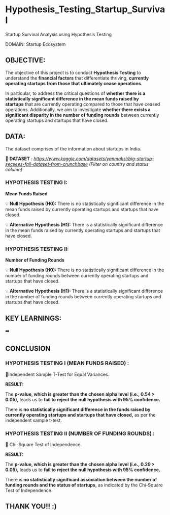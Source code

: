 # Hypothesis_Testing_Startup_Survival
Startup Survival Analysis using Hypothesis Testing

DOMAIN: Startup Ecosystem

## OBJECTIVE:
The objective of this project is to conduct **Hypothesis Testing** to understand the **financial factors** that differentiate thriving, **currently operating startups from those that ultimately cease operations**.

In particular, to address the critical questions of **whether there is a statistically significant difference in the mean funds raised by startups** that are currently operating compared to those that have ceased operations. Additionally, we aim to investigate **whether there exists a significant disparity in the number of funding rounds** between currently operating startups and startups that have closed.

## DATA:
The dataset comprises of the information about startups in India.

📌 **DATASET** *: https://www.kaggle.com/datasets/yanmaksi/big-startup-secsees-fail-dataset-from-crunchbase* *(Filter on country and status column)*

### **HYPOTHESIS TESTING I:**

**Mean Funds Raised**

💡 **Null Hypothesis (H0):** There is no statistically significant difference in the mean funds raised by currently operating startups and startups that have closed.

💡 **Alternative Hypothesis (H1):** There is a statistically significant difference in the mean funds raised by currently operating startups and startups that have closed.

### **HYPOTHESIS TESTING II:**

**Number of Funding Rounds**

💡 **Null Hypothesis (H0):** There is no statistically significant difference in the number of funding rounds between currently operating startups and startups that have closed.

💡 **Alternative Hypothesis (H1):** There is a statistically significant difference in the number of funding rounds between currently operating startups and startups that have closed.

## KEY LEARNINGS:

➡️


## ****CONCLUSION****

### **HYPOTHESIS TESTING I (MEAN FUNDS RAISED) :**
📌Independent Sample T-Test for Equal Variances.
 
**RESULT:**

The **p-value, which is greater than the chosen alpha level (i.e., 0.54 > 0.05),** leads us to **fail to reject the null hypothesis with 95% confidence.**

There is **no statistically significant difference in the funds raised by currently operating startups and startups that have closed,** as per the independent sample t-test.

### **HYPOTHESIS TESTING II (NUMBER OF FUNDING ROUNDS) :**
📌 Chi-Square Test of Independence.

**RESULT:**

The **p-value, which is greater than the chosen alpha level (i.e., 0.29 > 0.05),** leads us to **fail to reject the null hypothesis with 95% confidence.**

There is **no statistically significant association between the number of funding rounds and the status of startups,** as indicated by the Chi-Square Test of Independence.

## THANK YOU!! :)
